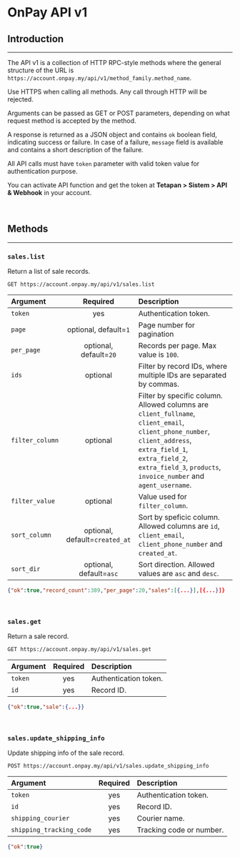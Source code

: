 # OnPay API v1

## Introduction
---

The API v1 is a collection of HTTP RPC-style methods where the general structure of the URL is `https://account.onpay.my/api/v1/method_family.method_name`.

Use HTTPS when calling all methods. Any call through HTTP will be rejected.

Arguments can be passed as GET or POST parameters, depending on what request method is accepted by the method.

A response is returned as a JSON object and contains `ok` boolean field, indicating success or failure. In case of a failure, `message` field is available and contains a short description of the failure.

All API calls must have `token` parameter with valid token value for authentication purpose.

You can activate API function and  get the token at **Tetapan > Sistem > API & Webhook** in your account.

<br>

## Methods
---

### `sales.list`

Return a list of sale records.

```none
GET https://account.onpay.my/api/v1/sales.list
```

|Argument|Required|Description|
|:-------|:------:|:----------|
|`token`|yes|Authentication token.|
|`page`|optional, default=`1`|Page number for pagination|
|`per_page`|optional, default=`20`|Records per page. Max value is `100`.|
|`ids`|optional|Filter by record IDs, where multiple IDs are separated by commas.|
|`filter_column`|optional|Filter by specific column. Allowed columns are `client_fullname`, `client_email`, `client_phone_number`, `client_address`, `extra_field_1`, `extra_field_2`, `extra_field_3`, `products`, `invoice_number` and `agent_username`.|
|`filter_value`|optional|Value used for `filter_column`.|
|`sort_column`|optional, default=`created_at`|Sort by speficic column. Allowed columns are `id`, `client_email`, `client_phone_number` and `created_at`.|
|`sort_dir`|optional, default=`asc`|Sort direction. Allowed values are `asc` and `desc`.|

```json
{"ok":true,"record_count":389,"per_page":20,"sales":[{...}],[{...}]}
```

<br>

### `sales.get`

Return a sale record.

```none
GET https://account.onpay.my/api/v1/sales.get
```

|Argument|Required|Description|
|:-------|:------:|:----------|
|`token`|yes|Authentication token.|
|`id`|yes|Record ID.|

```json
{"ok":true,"sale":{...}}
```

<br>

### `sales.update_shipping_info`

Update shipping info of the sale record.

```none
POST https://account.onpay.my/api/v1/sales.update_shipping_info
```

|Argument|Required|Description|
|:-------|:------:|:----------|
|`token`|yes|Authentication token.|
|`id`|yes|Record ID.|
|`shipping_courier`|yes|Courier name.|
|`shipping_tracking_code`|yes|Tracking code or number.|

```json
{"ok":true}
```